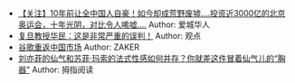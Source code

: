 - [【关注】10年前让全中国人自豪！如今却成荒野废墟....投资近3000亿的北京奥运会，十年光阴，对比令人唏嘘....](http://wechatscope.jmsc.hku.hk:8000/html?fn=gh_79ddf4ffac70_2018-08-08_2651941786_Db4fhAMJKI.y.tar.gz)
Author: 爱城华人
- [复旦教授华民：这是非常严重的误判！](http://wechatscope.jmsc.hku.hk:8000/html?fn=gh_2ac9b41ee17c_2018-08-08_2649524730_j3Lf1ysrki.y.tar.gz)
Author: 观点
- [谷歌重返中国市场](http://wechatscope.jmsc.hku.hk:8000/html?fn=gh_e3e018a7e41b_2018-08-08_2649515685_dV2EjRPMcJ.y.tar.gz)
Author: ZAKER
- [刘亦菲的仙气和苏菲·玛索的法式性感如何并存？你就差这件冒着仙气儿的“胸器”](http://wechatscope.jmsc.hku.hk:8000/html?fn=gh_80cdc3992891_2018-08-08_2673002474_mY56wQoMUI.y.tar.gz)
Author: 拇指阅读
